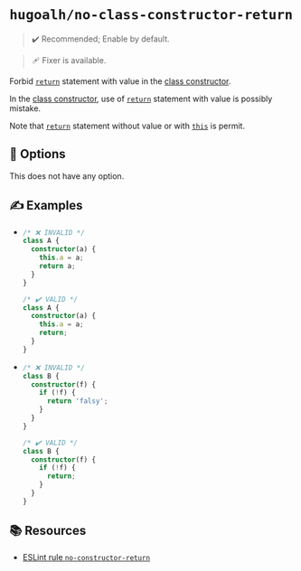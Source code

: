 # `hugoalh/no-class-constructor-return`

> ✔️ Recommended; Enable by default.

> 🩹 Fixer is available.

Forbid [`return`][ecmascript-return] statement with value in the [class constructor][ecmascript-class-constructor].

In the [class constructor][ecmascript-class-constructor], use of [`return`][ecmascript-return] statement with value is possibly mistake.

Note that [`return`][ecmascript-return] statement without value or with [`this`][ecmascript-this] is permit.

## 🔧 Options

This does not have any option.

## ✍️ Examples

- ```ts
  /* ❌ INVALID */
  class A {
    constructor(a) {
      this.a = a;
      return a;
    }
  }

  /* ✔️ VALID */
  class A {
    constructor(a) {
      this.a = a;
      return;
    }
  }
  ```
- ```ts
  /* ❌ INVALID */
  class B {
    constructor(f) {
      if (!f) {
        return 'falsy';
      }
    }
  }

  /* ✔️ VALID */
  class B {
    constructor(f) {
      if (!f) {
        return;
      }
    }
  }
  ```

## 📚 Resources

- [ESLint rule `no-constructor-return`](https://eslint.org/docs/latest/rules/no-constructor-return)

[ecmascript-class-constructor]: https://developer.mozilla.org/en-US/docs/Web/JavaScript/Reference/Classes/constructor
[ecmascript-return]: https://developer.mozilla.org/en-US/docs/Web/JavaScript/Reference/Statements/return
[ecmascript-this]: https://developer.mozilla.org/en-US/docs/Web/JavaScript/Reference/Operators/this
